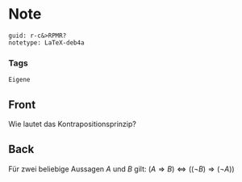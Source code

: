 # Note
```
guid: r-c&>RPMR?
notetype: LaTeX-deb4a
```

### Tags
```
Eigene
```

## Front
Wie lautet das Kontrapositionsprinzip?

## Back
Für zwei beliebige Aussagen $A$ und $B$ gilt: <span>$(A \Rightarrow B) \Leftrightarrow((\neg B) \Rightarrow(\neg A))$</span>

